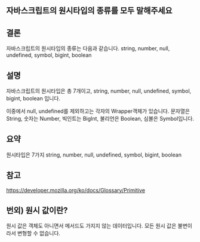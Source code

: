## 자바스크립트의 원시타입의 종류를 모두 말해주세요

## 결론

자바스크립트의 원시타입의 종류는 다음과 같습니다.
string, number, null, undefined, symbol, bigint, boolean

## 설명

자바스크립트의 원시타입은 총 7개이고,
string, number, null, undefined, symbol, bigint, boolean 입니다.

이중에서 null, undefined를 제외하고는 각자의 Wrapper객체가 있습니다.
문자열은 String, 숫자는 Number, 빅인트는 BigInt, 불리언은 Boolean, 심볼은 Symbol입니다.

## 요약

원시타입은 7가지
string, number, null, undefined, symbol, bigint, boolean

## 참고

https://developer.mozilla.org/ko/docs/Glossary/Primitive

## 번외) 원시 값이란?

원시 값은 객체도 아니면서 메서드도 가지지 않는 데이터입니다.
모든 원시 값은 불변이라서 변형할 수 없습니다.
